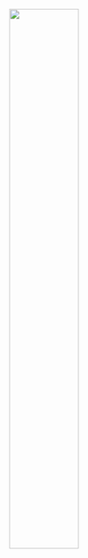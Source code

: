 
<p align="center">
 <img src ="https://avatars3.githubusercontent.com/u/64219326" width="50%" height="50%"/>
 <br>
 <b>
